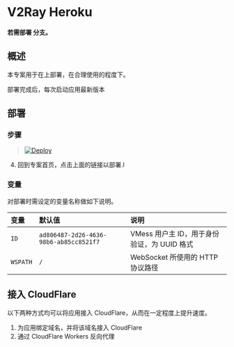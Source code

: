 # V2Ray Heroku

**若需部署  分支。**

## 概述

本专案用于在上部署，在合理使用的程度下。

部署完成后，每次启动应用最新版本

## 部署

### 步骤


> [![Deploy](https://www.herokucdn.com/deploy/button.png)](https://dashboard.heroku.com/new?template=https://github.com/499246660/vle)

 4. 回到专案首页，点击上面的链接以部署.l

### 变量

对部署时需设定的变量名称做如下说明。

| 变量 | 默认值 | 说明 |
| :--- | :--- | :--- |
| `ID` | `ad806487-2d26-4636-98b6-ab85cc8521f7` | VMess 用户主 ID，用于身份验证，为 UUID 格式 |
| `WSPATH` | `/` | WebSocket 所使用的 HTTP 协议路径 |

## 接入 CloudFlare

以下两种方式均可以将应用接入 CloudFlare，从而在一定程度上提升速度。

 1. 为应用绑定域名，并将该域名接入 CloudFlare
 2. 通过 CloudFlare Workers 反向代理


